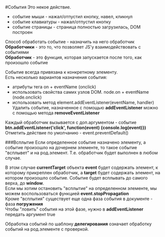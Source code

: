 #События
Это некое действие.
* событие мыши - нажал/отпустил кнопку, навел, кликнул
* событие клавиатуры - нажал/отпустил кнопку
* событие страницы - страница полностью загрузилась, DOM построен

Способ обработать событие - назначить на него обработчик  
**Обработчики** - это то, что позволяет JS'у взаимодействовать с событиями  
**Обработчик** - это функция, которая запускается после того, как произошло событие  

Событие всегда привязана к конкретному элементу.  
Есть несколько вариантов назначения события:  
* атрибуты тега on + eventName (onclick)
* использовать свойства самих узлов DOM. node.on + eventName (node.onclick)
* использовать метод element.addEventListener(eventName, handler)
Удалить событие, назначенное с помощью **addEventListener** можно с помощью метода
**removeEventListener**  

Каждый обработчик вызывается с доп.аргументом - событие  
**btn.addEventListener('click', function(event) {console.log(event)})**  
Отметить действие по умолчанию - event.preventDefault()  
  
###Всплытие
Если определенное событие назначено элементу, а событие произошло на дочернем элементе,
то такое событие "всплывет" и на род.элемент. Т.е. обработчик будет выполнен в любом случае.
  
В этом случае **currentTarget** объекта **event** будет содержать элемент, к которому
прикреплен обработчик, а **target** будет содержать элемент, на котором произошло событие.
Событие будет всплывать до самого верха, до **window**.  
Если мы хотим остановить "всплытие" на определенном элементе, мы можем воспользоваться функцией
**event.stopPropagation**  
Кроме "всплытия" существует еще одна фаза события в документе - фаза **погружения**  
Чтобы "ловить" события на этой фазе, нужно в **addEventListener** передать аргумент true  

Обработка событий по шаблону **делегирования** означает обработку событий на род.элементе с проверкой.  
